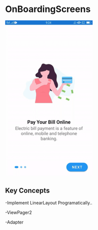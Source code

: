 # OnBoardingScreens
<Img src="app/src/main/java/Images/intro.gif" height ="500">
  
  ## Key Concepts
  -Implement LinearLayout Programatically..
  
  -ViewPager2
  
  -Adapter
